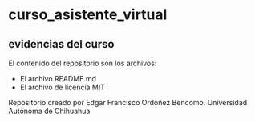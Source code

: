 # curso_asistente_virtual
## evidencias del curso

El contenido del repositorio son los archivos:
* El archivo README.md
* El archivo de licencia MIT

Repositorio creado por Edgar Francisco Ordoñez Bencomo.
Universidad Autónoma de Chihuahua
